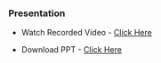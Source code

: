 ### Presentation

- Watch Recorded Video - [Click Here](https://tamucc-my.sharepoint.com/:v:/g/personal/aannem1_islander_tamucc_edu/EYUXCMN0DA1Fp9y51-flVw8BDEgoDaX9vwGgk_P8d42jhQ?e=6f0Dng)

- Download PPT - [Click Here](https://github.com/Aiswaryaannem/aannem1_ASE-Project/raw/master/presentation/Aiswarya_Annem%20.pptx)
